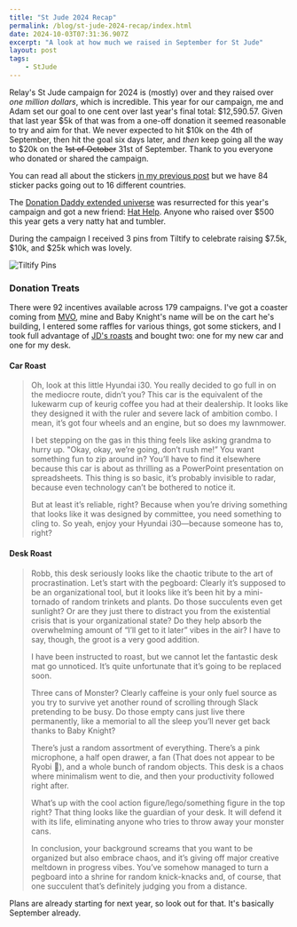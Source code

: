 ```yaml
---
title: "St Jude 2024 Recap"
permalink: /blog/st-jude-2024-recap/index.html
date: 2024-10-03T07:31:36.907Z
excerpt: "A look at how much we raised in September for St Jude"
layout: post
tags:
    - StJude
---
```


Relay's St Jude campaign for 2024 is (mostly) over and they raised over _one million dollars_, which is incredible. This year for our campaign, me and Adam set our goal to one cent over last year's final total: $12,590.57. Given that last year $5k of that was from a one-off donation it seemed reasonable to try and aim for that. We never expected to hit $10k on the 4th of September, then hit the goal six days later, and _then_ keep going all the way to $20k on the ~~1st of October~~ 31st of September. Thank to you everyone who donated or shared the campaign.

You can read all about the stickers [in my previous post](https://rknight.me/blog/st-jude-2024/) but we have 84 sticker packs going out to 16 different countries. 

The [Donation Daddy extended universe](https://donationdaddy.rknight.me) was resurrected for this year's campaign and got a new friend: [Hat Help](https://hathelp.rknight.me). Anyone who raised over $500 this year gets a very natty hat and tumbler.

During the campaign I received 3 pins from Tiltify to celebrate raising $7.5k, $10k, and $25k which was lovely.

![Tiltify Pins](https://cdn.rknight.me/site/tiltify-pins.jpg)

### Donation Treats

There were 92 incentives available across 179 campaigns. I've got a coaster coming from [MVO](https://mvo.live), mine and Baby Knight's name will be on the cart he's building, I entered some raffles for various things, got some stickers, and I took full advantage of [JD's roasts](https://tiltify.com/@jd-burch/jd-burch-for-st-judes-2024?origin=dashboard) and bought two: one for my new car and one for my desk.
#### Car Roast

> Oh, look at this little Hyundai i30. You really decided to go full in on the mediocre route, didn’t you? This car is the equivalent of the lukewarm cup of keurig coffee you had at their dealership. It looks like they designed it with the ruler and severe lack of ambition combo. I mean, it’s got four wheels and an engine, but so does my lawnmower. 
>
> I bet stepping on the gas in this thing feels like asking grandma to hurry up. "Okay, okay, we’re going, don’t rush me!” You want something fun to zip around in? You’ll have to find it elsewhere because this car is about as thrilling as a PowerPoint presentation on spreadsheets. This thing is so basic, it’s probably invisible to radar, because even technology can’t be bothered to notice it. 
> 
> But at least it’s reliable, right? Because when you’re driving something that looks like it was designed by committee, you need something to cling to. So yeah, enjoy your Hyundai i30—because someone has to, right?

#### Desk Roast

> Robb, this desk seriously looks like the chaotic tribute to the art of procrastination. Let’s start with the pegboard: Clearly it’s supposed to be an organizational tool, but it looks like it’s been hit by a mini-tornado of random trinkets and plants. Do those succulents even get sunlight? Or are they just there to distract you from the existential crisis that is your organizational state? Do they help absorb the overwhelming amount of “I’ll get to it later” vibes in the air? I have to say, though, the groot is a very good addition.
> 
> I have been instructed to roast, but we cannot let the fantastic desk mat go unnoticed. It’s quite unfortunate that it’s going to be replaced soon. 
> 
> Three cans of Monster? Clearly caffeine is your only fuel source as you try to survive yet another round of scrolling through Slack pretending to be busy. Do those empty cans just live there permanently, like a memorial to all the sleep you’ll never get back thanks to Baby Knight? 
> 
> There’s just a random assortment of everything. There’s a pink microphone, a half open drawer, a fan (That does not appear to be Ryobi 👀), and a whole bunch of random objects. This desk is a chaos where minimalism went to die, and then your productivity followed right after. 
> 
> What’s up with the cool action figure/lego/something figure in the top right? That thing looks like the guardian of your desk. It will defend it with its life, eliminating anyone who tries to throw away your monster cans. 
> 
> In conclusion, your background screams that you want to be organized but also embrace chaos, and it’s giving off major creative meltdown in progress vibes. You’ve somehow managed to turn a pegboard into a shrine for random knick-knacks and, of course, that one succulent that’s definitely judging you from a distance.

Plans are already starting for next year, so look out for that. It's basically September already.